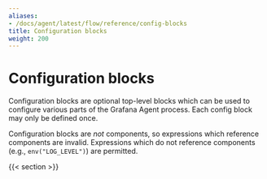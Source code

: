 ```yaml
---
aliases:
- /docs/agent/latest/flow/reference/config-blocks
title: Configuration blocks
weight: 200
---
```


# Configuration blocks

Configuration blocks are optional top-level blocks which can be used to
configure various parts of the Grafana Agent process. Each config block may
only be defined once.

Configuration blocks are _not_ components, so expressions which reference
components are invalid. Expressions which do not reference components (e.g.,
`env("LOG_LEVEL")`) are permitted.

{{< section >}}
